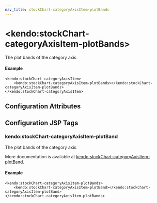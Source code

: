 ```yaml
---
nav_title: stockChart-categoryAxisItem-plotBands
---
```


# \<kendo:stockChart-categoryAxisItem-plotBands\>

The plot bands of the category axis.

#### Example
    <kendo:stockChart-categoryAxisItem>
        <kendo:stockChart-categoryAxisItem-plotBands></kendo:stockChart-categoryAxisItem-plotBands>
    </kendo:stockChart-categoryAxisItem>

## Configuration Attributes


##  Configuration JSP Tags

### kendo:stockChart-categoryAxisItem-plotBand

The plot bands of the category axis.

More documentation is available at [kendo:stockChart-categoryAxisItem-plotBand](/kendo-ui/api/wrappers/jsp/stockchart/categoryaxisitem-plotband).

#### Example

    <kendo:stockChart-categoryAxisItem-plotBands>
        <kendo:stockChart-categoryAxisItem-plotBand></kendo:stockChart-categoryAxisItem-plotBand>
    </kendo:stockChart-categoryAxisItem-plotBands>

